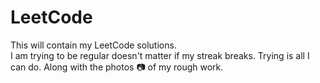 # LeetCode
This will contain my LeetCode solutions.  
I am trying to be regular doesn't matter if my streak breaks.
Trying is all I can do.
Along with the photos 📷 of my rough work. 
